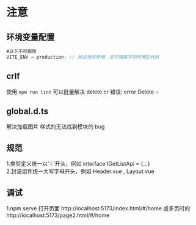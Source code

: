 # 注意

## 环境变量配置

```js
#以下不可删除
VITE_ENV = production; // 标记当前环境，用于隔离不同环境的代码
```

## crlf

使用 `npm run lint` 可以批量解决 delete cr 错误: error  Delete `⏎`

## global.d.ts

解决加载图片 样式的无法找到模块的 bug

## 规范

1.类型定义统一以‘ I ’开头，例如 interface IGetListApi = {...} <br> 2.封装组件统一大写字母开头，例如 Header.vue , Layout.vue <br>

## 调试

1.npm serve 打开页面 http://localhost:5173/index.html/#/home 或多页时的 http://localhost:5173/page2.html/#/home